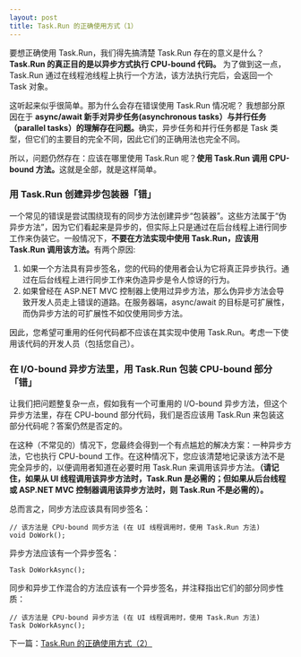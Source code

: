 ```yaml
---
layout: post
title: Task.Run 的正确使用方式（1）
---
```


要想正确使用 Task.Run，我们得先搞清楚 Task.Run 存在的意义是什么？ <strong>Task.Run 的真正目的是以异步方式执行 CPU-bound 代码。</strong> 为了做到这一点，Task.Run 通过在线程池线程上执行一个方法，该方法执行完后，会返回一个 Task 对象。

这听起来似乎很简单。那为什么会存在错误使用 Task.Run 情况呢？ 我想部分原因在于 <strong>async/await 新手对异步任务(asynchronous tasks）与并行任务（parallel tasks）的理解存在问题。</strong>确实，异步任务和并行任务都是 Task 类型，但它们的主要目的完全不同，因此它们的正确用法也完全不同。

所以，问题仍然存在：应该在哪里使用 Task.Run 呢？<strong>使用 Task.Run 调用 CPU-bound 方法。</strong>这就是全部，就是这样简单。

### 用 Task.Run 创建异步包装器「错」

一个常见的错误是尝试围绕现有的同步方法创建异步“包装器”。这些方法属于“伪异步方法”，因为它们看起来是异步的，但实际上只是通过在后台线程上进行同步工作来伪装它。一般情况下，<strong>不要在方法实现中使用 Task.Run，应该用 Task.Run 调用该方法。</strong>有两个原因:

1. 如果一个方法具有异步签名，您的代码的使用者会认为它将真正异步执行。通过在后台线程上进行同步工作来伪造异步是令人惊讶的行为。
2. 如果曾经在 ASP.NET MVC 控制器上使用过异步方法，那么伪异步方法会导致开发人员走上错误的道路。在服务器端，async/await 的目标是可扩展性，而伪异步方法的可扩展性不如仅使用同步方法。

因此，您希望可重用的任何代码都不应该在其实现中使用 Task.Run。考虑一下使用该代码的开发人员（包括您自己）。

### 在 I/O-bound 异步方法里，用 Task.Run 包装 CPU-bound 部分「错」

让我们把问题整复杂一点，假如我有一个可重用的 I/O-bound 异步方法，但这个异步方法里，存在 CPU-bound 部分代码，我们是否应该用 Task.Run 来包装这部分代码呢？答案仍然是否定的。

在这种（不常见的）情况下，您最终会得到一个有点尴尬的解决方案：一种异步方法，它也执行 CPU-bound 工作。在这种情况下，您应该清楚地记录该方法不是完全异步的，以便调用者知道在必要时用 Task.Run 来调用该异步方法。<strong>（请记住，如果从 UI 线程调用该异步方法时，Task.Run 是必需的；但如果从后台线程或 ASP.NET MVC 控制器调用该异步方法时，则 Task.Run 不是必需的）。</strong>

总而言之，同步方法应该具有同步签名：
```
// 该方法是 CPU-bound 同步方法 (在 UI 线程调用时，使用 Task.Run 方法)
void DoWork();
```

异步方法应该有一个异步签名：

```
Task DoWorkAsync();
```

同步和异步工作混合的方法应该有一个异步签名，并注释指出它们的部分同步性质：

```
// 该方法是 CPU-bound 异步方法 (在 UI 线程调用时，使用 Task.Run 方法)
Task DoWorkAsync();
```

下一篇：<a href="/blogs/2019/04/14/task-run-proper-usage-2.html">Task.Run 的正确使用方式（2）</a>